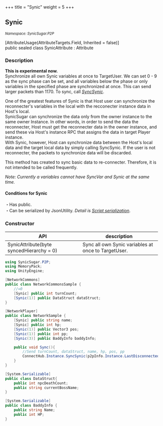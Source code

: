 +++
title = "Synic"
weight = 5
+++
## Synic
<small>*Namespace: SynicSugar.P2P* </small>

[AttributeUsage(AttributeTargets.Field, Inherited = false)]<br>
public sealed class SynicAttribute : Attribute


### Description
**This is experimental now.**<br>
Synchronize all own Synic variables at once to TargetUser. We can set 0 - 9 as the sync phase can be set, and all variables below the phase or only variables in the specified phase are synchronized at once. This can send larger packets than 1170. To sync, call *[SyncSynic](../ConnectHub/syncsynic)*.<br>

One of the greatest features of Synic is that Host user can synchronize the reconnecter's variables in the local with the recconecter instance data in Host's local. <br>
SynicSugar can synchronize the data only from the owner instance to the same owner Instance. In other words, in order to send the data the reconnecter, Host must get the reconnecter data in the owner instance, and send these via Host's instance RPC that assigns the data in target Player instance.<br>
With Synic, however, Host can synchronize data between the Host's local data and the target local data by simply calling SyncSynic. If the user is not reconnecter, the packets to synchronize data will be discarded.<br>

This method has created to sync basic data to re-connecter. Therefore, it is not intended to be called frequently.<br>

*Note: Currently a variables cannot have SyncVar and Synic at the same time.*

#### Conditions for Synic
・Has public.<br>
・Can be serialized by JsonUtility. *Detail is [Script serialization](https://docs.unity3d.com/2021.3/Documentation/Manual/script-Serialization.html)*.


### Constructor

| API | description |
|---|---|
| SynicAttribute(byte syncedHierarchy = 0) | Sync all own Synic variables at once to TargetUser. |


```cs
using SynicSugar.P2P;
using MemoryPack;
using UnityEngine;

[NetworkCommons]
public class NetworkCommonsSample {
    //=0
    [Synic] public int turnCount;
    [Synic(1)] public DataStruct dataStruct;
}

[NetworkPlayer]
public class NetworkSample {
    [Synic] public string name;
    [Synic] public int hp;
    [Synic(1)] public Vector3 pos;
    [Synic(1)] public int pp;
    [Synic(3)] public BaddyInfo baddyInfo;

    public void Sync(){
        //Send turnCount, dataStruct, name, hp, pos, pp
        ConnectHub.Instance.SyncSynic(p2pInfo.Instance.LastDisconnectedUsersId, 1);
    }
}

[System.Serializable]
public class DataStruct{
    public int npcDeathCount;
    public string currentBossName;
}

[System.Serializable]
public class BaddyInfo {
    public string Name;
    public int HP;
}
```